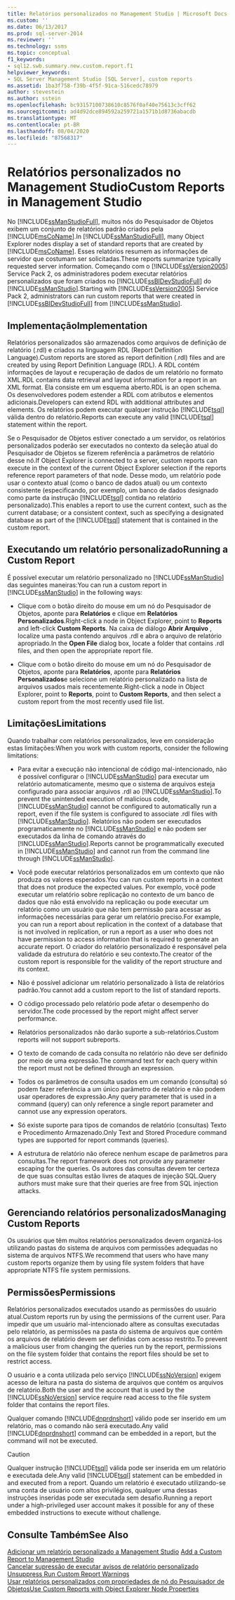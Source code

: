 ```yaml
---
title: Relatórios personalizados no Management Studio | Microsoft Docs
ms.custom: ''
ms.date: 06/13/2017
ms.prod: sql-server-2014
ms.reviewer: ''
ms.technology: ssms
ms.topic: conceptual
f1_keywords:
- sql12.swb.summary.new.custom.report.f1
helpviewer_keywords:
- SQL Server Management Studio [SQL Server], custom reports
ms.assetid: 1ba3f758-f39b-4f5f-91ca-516cedc78979
author: stevestein
ms.author: sstein
ms.openlocfilehash: bc93157100738610c8576f0af40e75613c3cff62
ms.sourcegitcommit: ad4d92dce894592a259721a1571b1d8736abacdb
ms.translationtype: MT
ms.contentlocale: pt-BR
ms.lasthandoff: 08/04/2020
ms.locfileid: "87568317"
---
```

# <a name="custom-reports-in-management-studio"></a><span data-ttu-id="d9307-102">Relatórios personalizados no Management Studio</span><span class="sxs-lookup"><span data-stu-id="d9307-102">Custom Reports in Management Studio</span></span>
  <span data-ttu-id="d9307-103">No [!INCLUDE[ssManStudioFull](../../includes/ssmanstudiofull-md.md)], muitos nós do Pesquisador de Objetos exibem um conjunto de relatórios padrão criados pela [!INCLUDE[msCoName](../../includes/msconame-md.md)].</span><span class="sxs-lookup"><span data-stu-id="d9307-103">In [!INCLUDE[ssManStudioFull](../../includes/ssmanstudiofull-md.md)], many Object Explorer nodes display a set of standard reports that are created by [!INCLUDE[msCoName](../../includes/msconame-md.md)].</span></span> <span data-ttu-id="d9307-104">Esses relatórios resumem as informações de servidor que costumam ser solicitadas.</span><span class="sxs-lookup"><span data-stu-id="d9307-104">These reports summarize typically requested server information.</span></span> <span data-ttu-id="d9307-105">Começando com o [!INCLUDE[ssVersion2005](../../includes/ssversion2005-md.md)] Service Pack 2, os administradores podem executar relatórios personalizados que foram criados no [!INCLUDE[ssBIDevStudioFull](../../includes/ssbidevstudiofull-md.md)] do [!INCLUDE[ssManStudio](../../includes/ssmanstudio-md.md)].</span><span class="sxs-lookup"><span data-stu-id="d9307-105">Starting with [!INCLUDE[ssVersion2005](../../includes/ssversion2005-md.md)] Service Pack 2, administrators can run custom reports that were created in [!INCLUDE[ssBIDevStudioFull](../../includes/ssbidevstudiofull-md.md)] from [!INCLUDE[ssManStudio](../../includes/ssmanstudio-md.md)].</span></span>  
  
## <a name="implementation"></a><span data-ttu-id="d9307-106">Implementação</span><span class="sxs-lookup"><span data-stu-id="d9307-106">Implementation</span></span>  
 <span data-ttu-id="d9307-107">Relatórios personalizados são armazenados como arquivos de definição de relatório (.rdl) e criados na linguagem RDL (Report Definition Language).</span><span class="sxs-lookup"><span data-stu-id="d9307-107">Custom reports are stored as report definition (.rdl) files and are created by using Report Definition Language (RDL).</span></span> <span data-ttu-id="d9307-108">A RDL contém informações de layout e recuperação de dados de um relatório no formato XML.</span><span class="sxs-lookup"><span data-stu-id="d9307-108">RDL contains data retrieval and layout information for a report in an XML format.</span></span> <span data-ttu-id="d9307-109">Ela consiste em um esquema aberto.</span><span class="sxs-lookup"><span data-stu-id="d9307-109">RDL is an open schema.</span></span> <span data-ttu-id="d9307-110">Os desenvolvedores podem estender a RDL com atributos e elementos adicionais.</span><span class="sxs-lookup"><span data-stu-id="d9307-110">Developers can extend RDL with additional attributes and elements.</span></span> <span data-ttu-id="d9307-111">Os relatórios podem executar qualquer instrução [!INCLUDE[tsql](../../includes/tsql-md.md)] válida dentro do relatório.</span><span class="sxs-lookup"><span data-stu-id="d9307-111">Reports can execute any valid [!INCLUDE[tsql](../../includes/tsql-md.md)] statement within the report.</span></span>  
  
 <span data-ttu-id="d9307-112">Se o Pesquisador de Objetos estiver conectado a um servidor, os relatórios personalizados poderão ser executados no contexto da seleção atual do Pesquisador de Objetos se fizerem referência a parâmetros de relatório desse nó.</span><span class="sxs-lookup"><span data-stu-id="d9307-112">If Object Explorer is connected to a server, custom reports can execute in the context of the current Object Explorer selection if the reports reference report parameters of that node.</span></span> <span data-ttu-id="d9307-113">Desse modo, um relatório pode usar o contexto atual (como o banco de dados atual) ou um contexto consistente (especificando, por exemplo, um banco de dados designado como parte da instrução [!INCLUDE[tsql](../../includes/tsql-md.md)] contida no relatório personalizado).</span><span class="sxs-lookup"><span data-stu-id="d9307-113">This enables a report to use the current context, such as the current database; or a consistent context, such as specifying a designated database as part of the [!INCLUDE[tsql](../../includes/tsql-md.md)] statement that is contained in the custom report.</span></span>  
  
## <a name="running-a-custom-report"></a><span data-ttu-id="d9307-114">Executando um relatório personalizado</span><span class="sxs-lookup"><span data-stu-id="d9307-114">Running a Custom Report</span></span>  
 <span data-ttu-id="d9307-115">É possível executar um relatório personalizado no [!INCLUDE[ssManStudio](../../includes/ssmanstudio-md.md)] das seguintes maneiras:</span><span class="sxs-lookup"><span data-stu-id="d9307-115">You can run a custom report in [!INCLUDE[ssManStudio](../../includes/ssmanstudio-md.md)] in the following ways:</span></span>  
  
-   <span data-ttu-id="d9307-116">Clique com o botão direito do mouse em um nó do Pesquisador de Objetos, aponte para **Relatórios** e clique em **Relatórios Personalizados**.</span><span class="sxs-lookup"><span data-stu-id="d9307-116">Right-click a node in Object Explorer, point to **Reports** and left-click **Custom Reports**.</span></span> <span data-ttu-id="d9307-117">Na caixa de diálogo **Abrir Arquivo** , localize uma pasta contendo arquivos .rdl e abra o arquivo de relatório apropriado.</span><span class="sxs-lookup"><span data-stu-id="d9307-117">In the **Open File** dialog box, locate a folder that contains .rdl files, and then open the appropriate report file.</span></span>  
  
-   <span data-ttu-id="d9307-118">Clique com o botão direito do mouse em um nó do Pesquisador de Objetos, aponte para **Relatórios**, aponte para **Relatórios Personalizados**e selecione um relatório personalizado na lista de arquivos usados mais recentemente.</span><span class="sxs-lookup"><span data-stu-id="d9307-118">Right-click a node in Object Explorer, point to **Reports**, point to **Custom Reports**, and then select a custom report from the most recently used file list.</span></span>  
  
## <a name="limitations"></a><span data-ttu-id="d9307-119">Limitações</span><span class="sxs-lookup"><span data-stu-id="d9307-119">Limitations</span></span>  
 <span data-ttu-id="d9307-120">Quando trabalhar com relatórios personalizados, leve em consideração estas limitações:</span><span class="sxs-lookup"><span data-stu-id="d9307-120">When you work with custom reports, consider the following limitations:</span></span>  
  
-   <span data-ttu-id="d9307-121">Para evitar a execução não intencional de código mal-intencionado, não é possível configurar o [!INCLUDE[ssManStudio](../../includes/ssmanstudio-md.md)] para executar um relatório automaticamente, mesmo que o sistema de arquivos esteja configurado para associar arquivos .rdl ao [!INCLUDE[ssManStudio](../../includes/ssmanstudio-md.md)].</span><span class="sxs-lookup"><span data-stu-id="d9307-121">To prevent the unintended execution of malicious code, [!INCLUDE[ssManStudio](../../includes/ssmanstudio-md.md)] cannot be configured to automatically run a report, even if the file system is configured to associate .rdl files with [!INCLUDE[ssManStudio](../../includes/ssmanstudio-md.md)].</span></span> <span data-ttu-id="d9307-122">Relatórios não podem ser executados programaticamente no [!INCLUDE[ssManStudio](../../includes/ssmanstudio-md.md)] e não podem ser executados da linha de comando através do [!INCLUDE[ssManStudio](../../includes/ssmanstudio-md.md)].</span><span class="sxs-lookup"><span data-stu-id="d9307-122">Reports cannot be programmatically executed in [!INCLUDE[ssManStudio](../../includes/ssmanstudio-md.md)] and cannot run from the command line through [!INCLUDE[ssManStudio](../../includes/ssmanstudio-md.md)].</span></span>  
  
-   <span data-ttu-id="d9307-123">Você pode executar relatórios personalizados em um contexto que não produza os valores esperados.</span><span class="sxs-lookup"><span data-stu-id="d9307-123">You can run custom reports in a context that does not produce the expected values.</span></span> <span data-ttu-id="d9307-124">Por exemplo, você pode executar um relatório sobre replicação no contexto de um banco de dados que não está envolvido na replicação ou pode executar um relatório como um usuário que não tem permissão para acessar as informações necessárias para gerar um relatório preciso.</span><span class="sxs-lookup"><span data-stu-id="d9307-124">For example, you can run a report about replication in the context of a database that is not involved in replication, or run a report as a user who does not have permission to access information that is required to generate an accurate report.</span></span> <span data-ttu-id="d9307-125">O criador do relatório personalizado é responsável pela validade da estrutura do relatório e seu contexto.</span><span class="sxs-lookup"><span data-stu-id="d9307-125">The creator of the custom report is responsible for the validity of the report structure and its context.</span></span>  
  
-   <span data-ttu-id="d9307-126">Não é possível adicionar um relatório personalizado à lista de relatórios padrão.</span><span class="sxs-lookup"><span data-stu-id="d9307-126">You cannot add a custom report to the list of standard reports.</span></span>  
  
-   <span data-ttu-id="d9307-127">O código processado pelo relatório pode afetar o desempenho do servidor.</span><span class="sxs-lookup"><span data-stu-id="d9307-127">The code processed by the report might affect server performance.</span></span>  
  
-   <span data-ttu-id="d9307-128">Relatórios personalizados não darão suporte a sub-relatórios.</span><span class="sxs-lookup"><span data-stu-id="d9307-128">Custom reports will not support subreports.</span></span>  
  
-   <span data-ttu-id="d9307-129">O texto de comando de cada consulta no relatório não deve ser definido por meio de uma expressão.</span><span class="sxs-lookup"><span data-stu-id="d9307-129">The command text for each query within the report must not be defined through an expression.</span></span>  
  
-   <span data-ttu-id="d9307-130">Todos os parâmetros de consulta usados em um comando (consulta) só podem fazer referência a um único parâmetro de relatório e não podem usar operadores de expressão.</span><span class="sxs-lookup"><span data-stu-id="d9307-130">Any query parameter that is used in a command (query) can only reference a single report parameter and cannot use any expression operators.</span></span>  
  
-   <span data-ttu-id="d9307-131">Só existe suporte para tipos de comandos de relatório (consultas) Texto e Procedimento Armazenado.</span><span class="sxs-lookup"><span data-stu-id="d9307-131">Only Text and Stored Procedure command types are supported for report commands (queries).</span></span>  
  
-   <span data-ttu-id="d9307-132">A estrutura de relatório não oferece nenhum escape de parâmetros para consultas.</span><span class="sxs-lookup"><span data-stu-id="d9307-132">The report framework does not provide any parameter escaping for the queries.</span></span> <span data-ttu-id="d9307-133">Os autores das consultas devem ter certeza de que suas consultas estão livres de ataques de injeção SQL.</span><span class="sxs-lookup"><span data-stu-id="d9307-133">Query authors must make sure that their queries are free from SQL injection attacks.</span></span>  
  
## <a name="managing-custom-reports"></a><span data-ttu-id="d9307-134">Gerenciando relatórios personalizados</span><span class="sxs-lookup"><span data-stu-id="d9307-134">Managing Custom Reports</span></span>  
 <span data-ttu-id="d9307-135">Os usuários que têm muitos relatórios personalizados devem organizá-los utilizando pastas do sistema de arquivos com permissões adequadas no sistema de arquivos NTFS.</span><span class="sxs-lookup"><span data-stu-id="d9307-135">We recommend that users who have many custom reports organize them by using file system folders that have appropriate NTFS file system permissions.</span></span>  
  
## <a name="permissions"></a><span data-ttu-id="d9307-136">Permissões</span><span class="sxs-lookup"><span data-stu-id="d9307-136">Permissions</span></span>  
 <span data-ttu-id="d9307-137">Relatórios personalizados executados usando as permissões do usuário atual.</span><span class="sxs-lookup"><span data-stu-id="d9307-137">Custom reports run by using the permissions of the current user.</span></span> <span data-ttu-id="d9307-138">Para impedir que um usuário mal-intencionado altere as consultas executadas pelo relatório, as permissões na pasta do sistema de arquivos que contém os arquivos de relatório devem ser definidas com acesso restrito.</span><span class="sxs-lookup"><span data-stu-id="d9307-138">To prevent a malicious user from changing the queries run by the report, permissions on the file system folder that contains the report files should be set to restrict access.</span></span>  
  
 <span data-ttu-id="d9307-139">O usuário e a conta utilizada pelo serviço [!INCLUDE[ssNoVersion](../../includes/ssnoversion-md.md)] exigem acesso de leitura na pasta do sistema de arquivos que contém os arquivos de relatório.</span><span class="sxs-lookup"><span data-stu-id="d9307-139">Both the user and the account that is used by the [!INCLUDE[ssNoVersion](../../includes/ssnoversion-md.md)] service require read access to the file system folder that contains the report files.</span></span>  
  
 <span data-ttu-id="d9307-140">Qualquer comando [!INCLUDE[dnprdnshort](../../includes/dnprdnshort-md.md)] válido pode ser inserido em um relatório, mas o comando não será executado.</span><span class="sxs-lookup"><span data-stu-id="d9307-140">Any valid [!INCLUDE[dnprdnshort](../../includes/dnprdnshort-md.md)] command can be embedded in a report, but the command will not be executed.</span></span>  
  
> [!CAUTION]  
>  <span data-ttu-id="d9307-141">Qualquer instrução [!INCLUDE[tsql](../../includes/tsql-md.md)] válida pode ser inserida em um relatório e executada dele.</span><span class="sxs-lookup"><span data-stu-id="d9307-141">Any valid [!INCLUDE[tsql](../../includes/tsql-md.md)] statement can be embedded in and executed from a report.</span></span> <span data-ttu-id="d9307-142">Quando um relatório é executado utilizando-se uma conta de usuário com altos privilégios, qualquer uma dessas instruções inseridas pode ser executada sem desafio.</span><span class="sxs-lookup"><span data-stu-id="d9307-142">Running a report under a high-privileged user account makes it possible for any of these embedded instructions to execute without challenge.</span></span>  
  

  
## <a name="see-also"></a><span data-ttu-id="d9307-143">Consulte Também</span><span class="sxs-lookup"><span data-stu-id="d9307-143">See Also</span></span>  
 <span data-ttu-id="d9307-144">[Adicionar um relatório personalizado a Management Studio](add-a-custom-report-to-management-studio.md) </span><span class="sxs-lookup"><span data-stu-id="d9307-144">[Add a Custom Report to Management Studio](add-a-custom-report-to-management-studio.md) </span></span>  
 <span data-ttu-id="d9307-145">[Cancelar supressão de executar avisos de relatório personalizado](unsuppress-run-custom-report-warnings.md) </span><span class="sxs-lookup"><span data-stu-id="d9307-145">[Unsuppress Run Custom Report Warnings](unsuppress-run-custom-report-warnings.md) </span></span>  
 [<span data-ttu-id="d9307-146">Usar relatórios personalizados com propriedades de nó do Pesquisador de Objetos</span><span class="sxs-lookup"><span data-stu-id="d9307-146">Use Custom Reports with Object Explorer Node Properties</span></span>](use-custom-reports-with-object-explorer-node-properties.md)  
  
  
